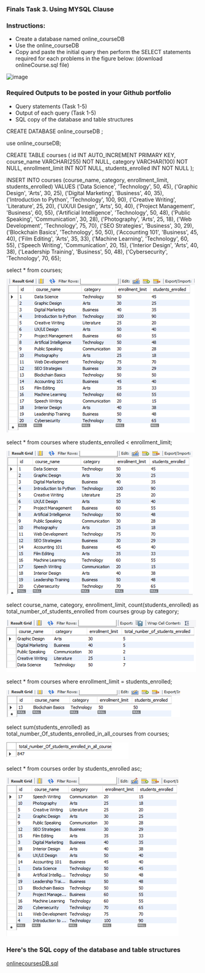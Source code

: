 
### Finals Task 3. Using MYSQL Clause

### Instructions:
- Create a database named online_courseDB
- Use the online_courseDB
- Copy and paste the initial query then perform the SELECT statements required for each problems in the figure below: (download onlineCourse.sql file)


![image](https://github.com/user-attachments/assets/86095022-84ab-4204-a419-89584508219f)


### Required Outputs to be posted in your Github portfolio
- Query statements (Task 1-5)
- Output of each query (Task 1-5)
- SQL copy of the database and table structures


CREATE DATABASE online_courseDB ;

use online_courseDB;

CREATE TABLE courses (
    id INT AUTO_INCREMENT PRIMARY KEY,
    course_name VARCHAR(255) NOT NULL,
    category VARCHAR(100) NOT NULL,
    enrollment_limit INT NOT NULL,
    students_enrolled INT NOT NULL
);

INSERT INTO courses (course_name, category, enrollment_limit, students_enrolled)
VALUES
    ('Data Science', 'Technology', 50, 45),
    ('Graphic Design', 'Arts', 30, 25),
    ('Digital Marketing', 'Business', 40, 35),
    ('Introduction to Python', 'Technology', 100, 90),
    ('Creative Writing', 'Literature', 25, 20),
    ('UX/UI Design', 'Arts', 50, 40),
    ('Project Management', 'Business', 60, 55),
    ('Artificial Intelligence', 'Technology', 50, 48),
    ('Public Speaking', 'Communication', 30, 28),
    ('Photography', 'Arts', 25, 18),
    ('Web Development', 'Technology', 75, 70),
    ('SEO Strategies', 'Business', 30, 29),
    ('Blockchain Basics', 'Technology', 50, 50),
    ('Accounting 101', 'Business', 45, 40),
    ('Film Editing', 'Arts', 35, 33),
    ('Machine Learning', 'Technology', 60, 55),
    ('Speech Writing', 'Communication', 20, 15),
    ('Interior Design', 'Arts', 40, 38),
    ('Leadership Training', 'Business', 50, 48),
    ('Cybersecurity', 'Technology', 70, 65);
    
    
select * from courses;

![image alt](https://github.com/ReynellMiras24-103/Enterprise-Data-Management/blob/b10bca161b456b896858fe3c1e4070faacff9d88/Final%20Task%203-1/files/couse%20table.png)
    
    
    
select * from courses where students_enrolled < enrollment_limit;

![image](https://github.com/ReynellMiras24-103/Enterprise-Data-Management/blob/db7c0f65a3c09cdb93f41d51e989c4e063292b33/Final%20Task%203-1/files/task1.png)
    
select course_name, category, enrollment_limit, count(students_enrolled) as total_number_of_students_enrolled
from courses 
group by category;

![image](https://github.com/ReynellMiras24-103/Enterprise-Data-Management/blob/db7c0f65a3c09cdb93f41d51e989c4e063292b33/Final%20Task%203-1/files/TASk2.png)
    
select * 
from courses 
where  enrollment_limit = students_enrolled; 

 ![image](https://github.com/ReynellMiras24-103/Enterprise-Data-Management/blob/db7c0f65a3c09cdb93f41d51e989c4e063292b33/Final%20Task%203-1/files/TASK3.png)
    
    
select sum(students_enrolled) as total_number_Of_students_enrolled_in_all_courses from courses;

![image](https://github.com/ReynellMiras24-103/Enterprise-Data-Management/blob/db7c0f65a3c09cdb93f41d51e989c4e063292b33/Final%20Task%203-1/files/TASk4.png)
    
select *
from courses 
order  by students_enrolled asc;

![image](https://github.com/ReynellMiras24-103/Enterprise-Data-Management/blob/db7c0f65a3c09cdb93f41d51e989c4e063292b33/Final%20Task%203-1/files/TASK5.png)

### Here's the SQL copy of the database and table structures

[onlinecoursesDB.sql](https://github.com/ReynellMiras24-103/Enterprise-Data-Management/blob/2a88c1eced9dedf581efbce35f67554f3ea0af3d/Final%20Task%203-1/files/onlinecoursesDB.sql)


    
